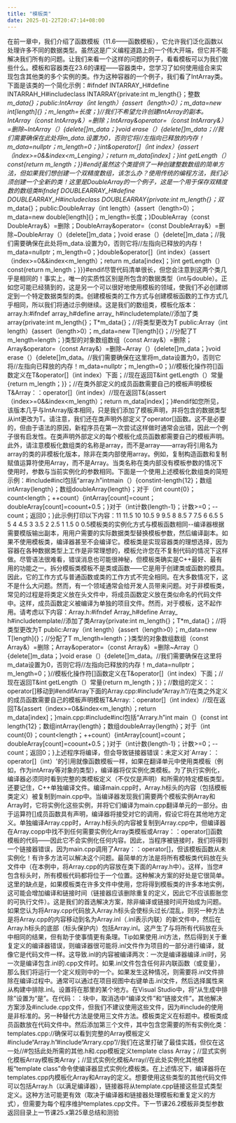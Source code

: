 ```yaml
---
title: "模板类"
date: 2025-01-22T20:47:14+08:00
---
```


在前一章中，我们介绍了函数模板（11.6——函数模板），它允许我们泛化函数以处理许多不同的数据类型。虽然这是广义编程道路上的一个伟大开端，但它并不能解决我们所有的问题。让我们来看一个这样的问题的例子，看看模板可以为我们做些什么。模板和容器类在23.6的课程——容器类中，您学习了如何使用组合来实现包含其他类的多个实例的类。作为这种容器的一个例子，我们看了IntArray类。下面是该类的一个简化示例：#ifndef INTARRAY_H#define INTARRAH_H#include<cassert>class INTARRAY{private:int m_length{}；整数*m_data{}；public:IntArray（int length）{assert（length>0）；m_data=new int[length]{}；m_length=长度；}//我们不希望允许创建IntArray的副本。IntArray（const IntArray&）=删除；IntArray&operator=（const IntArrary&）=删除~IntArray（）{delete[]m_data；}void erase（）{delete[]m_data；//我们需要确保在此处将m_data.设置为0，否则它将//左指向已释放的内存！m_data=nullptr；m_length=0；}int&operator[]（int index）{assert（index>=0&&index<m_Lenging）；return m_data[index]；}int getLength（）const{return m_length；}}#endif虽然这个类提供了一种创建整数数组的简单方法，但如果我们想创建一个双精度数组，该怎么办？使用传统的编程方法，我们必须创建一个全新的类！这里是DoubleArray的一个例子，这是一个用于保存双精度数的数组类#ifndef DOUBLEARRAY_H#define DOUBLEARRAY_H#include<cassert>class DOUBLEARRAY{private:int m_length{}；双*m_data{}；public:DoubleArray（int length）{assert（length>0）；m_data=new double[length]{}；m_length=长度；}DoubleArray（const DoubleArray&）=删除；DoubleArray&operator=（const DoubleArray&）=删除~DoubleArray（）{delete[]m_data；}void erase（）{delete[]m_data；//我们需要确保在此处将m_data.设置为0，否则它将//左指向已释放的内存！m_data=nullptr；m_length=0；}double&operator[]（int index）{assert（index>=0&&index<m_length）；return m_data[index]；}int getLength（）const{return m_length；}}}#endif尽管代码清单很长，但您会注意到这两个类几乎是相同的！事实上，唯一的实质性区别是所包含的数据类型（int与double）。正如您可能已经猜到的，这是另一个可以很好地使用模板的领域，使我们不必创建绑定到一个特定数据类型的类。创建模板类的工作方式与创建模板函数的工作方式几乎相同，所以我们将通过示例继续。这是我们的数组类，模板化版本：array.h:#ifndef array_h#define array_ h#include<cassert>template<typename T>//添加了类array{private:int m_length{}；T*m_data{}；//将类型更改为T public:Array（int length）{assert（length>0）；m_data=new T[length]{}；//分配了T m_length=length；}类型的对象数组数组（const Array&）=删除；Array&operator=（const Array&）=删除~Array（）{delete[]m_data；}void erase（）{delete[]m_data。//我们需要确保在这里将m_data设置为0，否则它将//左指向已释放的内存！m_data=nullptr；m_length=0；}//模板化操作符[]函数定义在T&operator[]（int index）下面；//现在返回T&int getLength（）常量{return m_length；}}；//在类外部定义的成员函数需要自己的模板声明模板<typename T>T&Array<T>：：operator[]（int index）//现在返回T&{assert（index>=0&&index<m_length）；return m_data[index]；}#endif如您所见，该版本几乎与IntArray版本相同，只是我们添加了模板声明，并将包含的数据类型从int更改为T。请注意，我们还在类声明外部定义了operator[]函数。这不是必要的，但由于语法的原因，新程序员在第一次尝试这样做时通常会出错，因此一个例子很有启发性。在类声明外部定义的每个模板化成员函数都需要自己的模板声明。此外，请注意模板化数组类的名称是array<T>，而不是array——array将引用名为array的类的非模板化版本，除非在类内部使用array。例如，复制构造函数和复制赋值运算符使用Array，而不是Array<T>。当类名称在类内部没有模板参数的情况下使用时，参数与当前实例化的参数相同。下面是一个使用上述模板化数组类的简短示例：#include<iostream>#incl包括“array.h”intmain（）{constint-length{12}；数组<int>intArray{length}；数组<double>doubleArray{length}；对于（int count{0}；count<length；++count）{intArray[count]=count；doubleArray[count]=coount+0.5；}对于（int计数{length-1}；计数>=0；--count；返回0；}此示例打印以下内容：11 11.5 10 10.5 9 9.5 8 8.5 7 7.5 6 6.5 5 5 4 4.5 3 3.5 2 2.5 1 1.5 0 0.5模板类的实例化方式与模板函数相同--编译器根据需要模版输出副本，用用户需要的实际数据类型替换模板参数，然后编译副本。如果不使用模板类，编译器甚至不会编译它。模板类是实现容器类的理想选择，因为容器在各种数据类型上工作是非常理想的，模板允许您在不复制代码的情况下这样做。尽管语法很难看，错误消息也可能很神秘，但模板类确实是C++最好、最有用的功能之一。拆分模板类模板不是类或函数——它是用于创建类或函数的模具。因此，它的工作方式与普通函数或类的工作方式不完全相同。在大多数情况下，这不是什么大问题。然而，有一个领域通常会给开发人员带来问题。对于非模板类，常见的过程是将类定义放在头文件中，将成员函数定义放在类似命名的代码文件中。这样，成员函数定义被编译为单独的项目文件。然而，对于模板，这不起作用。请考虑以下内容：Array.h:#ifndef Array_h#define Array_ h#include<cassert>template<typename T>//添加了类Array{private:int m_length{}；T*m_data{}；//将类型更改为T public:Array（int length）{assert（length>0）；m_data=new T[length]{}；//分配了T m_length=length；}类型的对象数组数组（const Array&）=删除；Array&operator=（const Array&）=删除~Array（）{delete[]m_data；}void erase（）{delete[]m_data。//我们需要确保在这里将m_data设置为0，否则它将//左指向已释放的内存！m_data=nullptr；m_length=0；}//模板化操作符[]函数定义在T&operator[]（int index）下面；//现在返回T&int getLength（）常量{return m_length；}}；//数组的定义<T>：：operator[]移动到#endifArray下面的Array.cpp:#include“Array.h”//在类之外定义的成员函数需要自己的模板声明模板<typename T>T&Array<T>:：operator[]（int index）//现在返回T&{assert（index>=0&&index<m_length）；return m_data[index]；}main.cpp:#include<iostream>#incl包括“Arrary.h”int main（）{const int length{12}；数组<int>intArray{length}；数组<double>doubleArray{length}；对于（int count{0}；count<length；++count）{intArray[count]=count；doubleArray[count]=coount+0.5；}对于（int计数{length-1}；计数>=0；--count；返回0；}上述程序将编译，但会导致链接器错误：未定义对`Array<int>：：operator[]（int）'的引用就像函数模板一样，如果在翻译单元中使用类模板（例如，作为intArray等对象的类型），编译器将仅实例化类模板。为了执行实例化，编译器必须同时看到完整的类模板定义（不仅仅是声明）和所需的特定模板类型。还要记住，C++单独编译文件。编译main.cpp时，Array.h标头的内容（包括模板类定义）被复制到main.cpp中。当编译器发现我们需要两个模板实例Array<int>和Array<double>时，它将实例化这些实例，并将它们编译为main.cpp翻译单元的一部分。由于运算符[]成员函数具有声明，编译器将接受对它的调用，假设它将在其他地方定义。单独编译Array.cpp时，Array.h标头的内容被复制到Array.cpp中，但编译器在Array.copp中找不到任何需要实例化Array类模板或Array<int>：：operator[]函数模板的代码——因此它不会实例化任何内容。因此，当程序被链接时，我们将得到一个链接器错误，因为main.cpp调用了Array<int>：：operator[]，但该模板函数从未实例化！有许多方法可以解决这个问题。最简单的方法是将所有模板类代码放在头文件中（在本例中，将Array.cpp的内容放在类下面的Array.h中）。这样，当您#包含标头时，所有模板代码都将位于一个位置。这种解决方案的好处是它很简单。这里的缺点是，如果模板类在许多文件中使用，您将得到模板类的许多本地实例，这可能会增加编译和链接时间（链接器应该删除重复的定义，因此它不应该膨胀您的可执行文件）。这是我们的首选解决方案，除非编译或链接时间开始成为问题。如果您认为将Array.cpp代码放入Array.h标头会使标头过长/混乱，则另一种方法是将Array.cpp的内容移动到名为Array.inl（.inl表示内联）的新文件中，然后在Array.h标头的底部（标头保护内）包括Array.inl。这产生了与将所有代码放在头中相同的结果，但有助于使事情更有条理。Tip如果使用.inl方法，然后得到关于重复定义的编译器错误，则编译器很可能将.inl文件作为项目的一部分进行编译，就像它是代码文件一样。这导致.inl的内容被编译两次：一次是编译器编译.inl时，另一次是编译包含.inl的.cpp文件时。如果.inl文件包含任何非内联函数（或变量），那么我们将运行一个定义规则中的一个。如果发生这种情况，则需要将.inl文件排除在编译过程中。通常可以通过在项目视图中右键单击.inl文件，然后选择属性来从构建中排除.inl。设置将在那里的某个地方。在Visual Studio中，将“从生成中排除”设置为“是”。在代码：：块中，取消选中“编译文件”和“链接文件”。其他解决方案涉及#include.cpp文件，但我们不建议使用这些文件，因为#include的使用是非标准的。另一种替代方法是使用三文件方法。模板类定义在标题中。模板类成员函数放在代码文件中。然后添加第三个文件，其中包含您需要的所有实例化类：templates.cpp://确保可以看到完整的Array模板定义#include“Array.h”#include“Arrary.cpp”//我们在这里打破了最佳实践，但仅在这一处//#包括此处所需的其他.h和.cpp模板定义template class Array<int>；//显式实例化模板Array<int>模板类Array<double>；//显式实例化模板Array<double>//在此处实例化其他模板“template class”命令使编译器显式实例化模板类。在上述情况下，编译器将在templates.cpp内模板化Array<int>和Array<double>的定义。想要使用这些类型的其他代码文件可以包括Array.h（以满足编译器），链接器将从template.cpp链接这些显式类型定义。这种方法可能更有效（取决于编译器和链接器处理模板和重复定义的方式），但需要为每个程序维护templates.cpp文件。下一节课26.2模板非类型参数返回目录上一节课25.x第25章总结和测验

